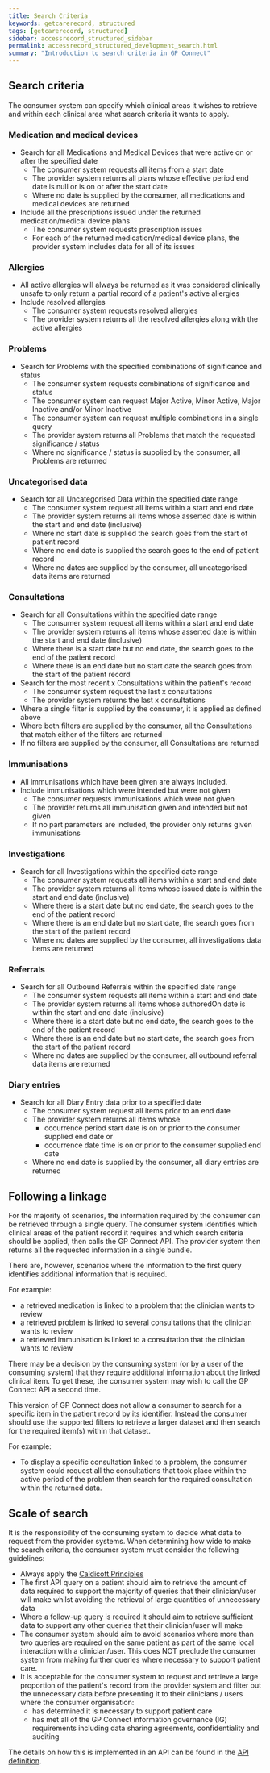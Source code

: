 ```yaml
---
title: Search Criteria
keywords: getcarerecord, structured
tags: [getcarerecord, structured]
sidebar: accessrecord_structured_sidebar
permalink: accessrecord_structured_development_search.html
summary: "Introduction to search criteria in GP Connect"
---
```


## Search criteria ##

The consumer system can specify which clinical areas it wishes to retrieve and within each clinical area what search criteria it wants to apply.

### Medication and medical devices ###

* Search for all Medications and Medical Devices that were active on or after the specified date
     * The consumer system requests all items from a start date
     * The provider system returns all plans whose effective period end date is null or is on or after the start date
     * Where no date is supplied by the consumer, all medications and medical devices are returned
* Include all the prescriptions issued under the returned medication/medical device plans
     * The consumer system requests prescription issues
     * For each of the returned medication/medical device plans, the provider system includes data for all of its issues

### Allergies ###

* All active allergies will always be returned as it was considered clinically unsafe to only return a partial record of a patient's active allergies
* Include resolved allergies
     * The consumer system requests resolved allergies
     * The provider system returns all the resolved allergies along with the active allergies

### Problems ###

* Search for Problems with the specified combinations of significance and status
     * The consumer system requests combinations of significance and status
     * The consumer system can request Major Active, Minor Active, Major Inactive and/or Minor Inactive
     * The consumer system can request multiple combinations in a single query
     * The provider system returns all Problems that match the requested significance / status
     * Where no significance / status is supplied by the consumer, all Problems are returned

### Uncategorised data ###

* Search for all Uncategorised Data within the specified date range
     * The consumer system request all items within a start and end date
     * The provider system returns all items whose asserted date is within the start and end date (inclusive)
     * Where no start date is supplied the search goes from the start of patient record
     * Where no end date is supplied the search goes to the end of patient record
     * Where no dates are supplied by the consumer, all uncategorised data items are returned

### Consultations ###

* Search for all Consultations within the specified date range
     * The consumer system request all items within a start and end date
     * The provider system returns all items whose asserted date is within the start and end date (inclusive)
     * Where there is a start date but no end date, the search goes to the end of the patient record
     * Where there is an end date but no start date the search goes from the start of the patient record
* Search for the most recent x Consultations within the patient's record
     * The consumer system request the last x consultations
     * The provider system returns the last x consultations
* Where a single filter is supplied by the consumer, it is applied as defined above
* Where both filters are supplied by the consumer, all the Consultations that match either of the filters are returned
* If no filters are supplied by the consumer, all Consultations are returned

### Immunisations ###

* All immunisations which have been given are always included.
* Include immunisations which were intended but were not given
    * The consumer requests immunisations which were not given
    * The provider returns all immunisation given and intended but not given
    * If no part parameters are included, the provider only returns given immunisations

### Investigations ###

* Search for all Investigations within the specified date range
    * The consumer system requests all items within a start and end date
    * The provider system returns all items whose issued date is within the start and end date (inclusive)
    * Where there is a start date but no end date, the search goes to the end of the patient record
    * Where there is an end date but no start date, the search goes from the start of the patient record
    * Where no dates are supplied by the consumer, all investigations data items are returned

### Referrals ###

* Search for all Outbound Referrals within the specified date range
    * The consumer system requests all items within a start and end date
    * The provider system returns all items whose authoredOn date is within the start and end date (inclusive)
    * Where there is a start date but no end date, the search goes to the end of the patient record
    * Where there is an end date but no start date, the search goes from the start of the patient record
    * Where no dates are supplied by the consumer, all outbound referral data items are returned
    
### Diary entries ###

* Search for all Diary Entry data prior to a specified date
     * The consumer system request all items prior to an end date
     * The provider system returns all items whose 
		* occurrence period start date is on or prior to the consumer supplied end date or
		* occurrence date time is on or prior to the consumer supplied end date
     * Where no end date is supplied by the consumer, all diary entries are returned

## Following a linkage ##
For the majority of scenarios, the information required by the consumer can be retrieved through a single query. The consumer system identifies which clinical areas of the patient record it requires and which search criteria should be applied, then calls the GP Connect API. The provider system then returns all the requested information in a single bundle.

There are, however, scenarios where the information to the first query identifies additional information that is required.

For example:
* a retrieved medication is linked to a problem that the clinician wants to review
* a retrieved problem is linked to several consultations that the clinician wants to review
* a retrieved immunisation is linked to a consultation that the clinician wants to review

There may be a decision by the consuming system (or by a user of the consuming system) that they require additional information about the linked clinical item. To get these, the consumer system may wish to call the GP Connect API a second time.

This version of GP Connect does not allow a consumer to search for a specific item in the patient record by its identifier. Instead the consumer should use the supported filters to retrieve a larger dataset and then search for the required item(s) within that dataset.

For example:
* To display a specific consultation linked to a problem, the consumer system could request all the consultations that took place within the active period of the problem then search for the required consultation within the returned data. 

## Scale of search ##

It is the responsibility of the consuming system to decide what data to request from the provider systems. When determining how wide to make the search criteria, the consumer system must consider the following guidelines:

* Always apply the [Caldicott Principles](https://www.igt.hscic.gov.uk/Caldicott2Principles.aspx) 
* The first API query on a patient should aim to retrieve the amount of data required to support the majority of queries that their clinician/user will make whilst avoiding the retrieval of large quantities of unnecessary data
* Where a follow-up query is required it should aim to retrieve sufficient data to support any other queries that their clinician/user will make
* The consumer system should aim to avoid scenarios where more than two queries are required on the same patient as part of the same local interaction with a clinician/user. This does NOT preclude the consumer system from making further queries where necessary to support patient care.
* It is acceptable for the consumer system to request and retrieve a large proportion of the patient's record from the provider system and filter out the unnecessary data before presenting it to their clinicians / users where the consumer organisation: 
     * has determined it is necessary to support patient care
     * has met all of the GP Connect information governance (IG) requirements including data sharing agreements, confidentiality and auditing

The details on how this is implemented in an API can be found in the [API definition](accessrecord_structured_development_retrieve_patient_record.html).
